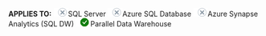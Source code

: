 <Token>**APPLIES TO:** ![no](media/no.png)SQL Server ![no](media/no.png)Azure SQL Database ![no](media/no.png)Azure Synapse Analytics (SQL DW) ![yes](media/yes.png)Parallel Data Warehouse </Token>

